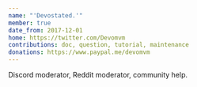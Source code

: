 ```yaml
---
name: "'Devostated.'"
member: true
date_from: 2017-12-01
home: https://twitter.com/Devomvm
contributions: doc, question, tutorial, maintenance
donations: https://www.paypal.me/devomvm
---
```

Discord moderator, Reddit moderator, community help.
